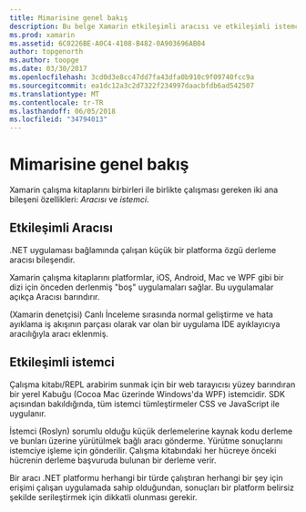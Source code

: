 ```yaml
---
title: Mimarisine genel bakış
description: Bu belge Xamarin etkileşimli aracısı ve etkileşimli istemci birlikte nasıl çalıştığını inceleniyor çalışma kitapları, mimarisini açıklar.
ms.prod: xamarin
ms.assetid: 6C0226BE-A0C4-4108-B482-0A903696AB04
author: topgenorth
ms.author: toopge
ms.date: 03/30/2017
ms.openlocfilehash: 3cd0d3e8cc47dd7fa43dfa0b910c9f09740fcc9a
ms.sourcegitcommit: ea1dc12a3c2d7322f234997daacbfdb6ad542507
ms.translationtype: MT
ms.contentlocale: tr-TR
ms.lasthandoff: 06/05/2018
ms.locfileid: "34794013"
---
```

# <a name="architecture-overview"></a>Mimarisine genel bakış

Xamarin çalışma kitaplarını birbirleri ile birlikte çalışması gereken iki ana bileşeni özellikleri: _Aracısı_ ve _istemci_.

## <a name="interactive-agent"></a>Etkileşimli Aracısı

.NET uygulaması bağlamında çalışan küçük bir platforma özgü derleme aracısı bileşendir.

Xamarin çalışma kitaplarını platformlar, iOS, Android, Mac ve WPF gibi bir dizi için önceden derlenmiş "boş" uygulamaları sağlar. Bu uygulamalar açıkça Aracısı barındırır.

(Xamarin denetçisi) Canlı İnceleme sırasında normal geliştirme ve hata ayıklama iş akışının parçası olarak var olan bir uygulama IDE ayıklayıcıya aracılığıyla aracı eklenmiş.

## <a name="interactive-client"></a>Etkileşimli istemci

Çalışma kitabı/REPL arabirim sunmak için bir web tarayıcısı yüzey barındıran bir yerel Kabuğu (Cocoa Mac üzerinde Windows'da WPF) istemcidir. SDK açısından bakıldığında, tüm istemci tümleştirmeler CSS ve JavaScript ile uygulanır.

İstemci (Roslyn) sorumlu olduğu küçük derlemelerine kaynak kodu derleme ve bunları üzerine yürütülmek bağlı aracı gönderme. Yürütme sonuçlarını istemciye işleme için gönderilir. Çalışma kitabındaki her hücreye önceki hücrenin derleme başvuruda bulunan bir derleme verir.

Bir aracı .NET platformu herhangi bir türde çalıştıran herhangi bir şey için erişimi çalışan uygulamada sahip olduğundan, sonuçları bir platform belirsiz şekilde serileştirmek için dikkatli olunması gerekir.
